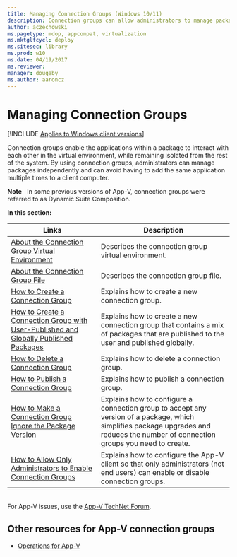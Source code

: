 ```yaml
---
title: Managing Connection Groups (Windows 10/11)
description: Connection groups can allow administrators to manage packages independently and avoid having to add the same application multiple times to a client computer.
author: aczechowski
ms.pagetype: mdop, appcompat, virtualization
ms.mktglfcycl: deploy
ms.sitesec: library
ms.prod: w10
ms.date: 04/19/2017
ms.reviewer: 
manager: dougeby
ms.author: aaroncz
---
```



# Managing Connection Groups

[!INCLUDE [Applies to Windows client versions](../includes/applies-to-windows-client-versions.md)]

Connection groups enable the applications within a package to interact with each other in the virtual environment, while remaining isolated from the rest of the system. By using connection groups, administrators can manage packages independently and can avoid having to add the same application multiple times to a client computer.

**Note**  
In some previous versions of App-V, connection groups were referred to as Dynamic Suite Composition.

**In this section:**

|Links|Description|
|--- |--- |
|[About the Connection Group Virtual Environment](appv-connection-group-virtual-environment.md)|Describes the connection group virtual environment.|
|[About the Connection Group File](appv-connection-group-file.md)|Describes the connection group file.|
|[How to Create a Connection Group](appv-create-a-connection-group.md)|Explains how to create a new connection group.|
|[How to Create a Connection Group with User-Published and Globally Published Packages](appv-create-a-connection-group-with-user-published-and-globally-published-packages.md)|Explains how to create a new connection group that contains a mix of packages that are published to the user and published globally.|
|[How to Delete a Connection Group](appv-delete-a-connection-group.md)|Explains how to delete a connection group.|
|[How to Publish a Connection Group](appv-publish-a-connection-group.md)|Explains how to publish a connection group.|
|[How to Make a Connection Group Ignore the Package Version](appv-configure-connection-groups-to-ignore-the-package-version.md)|Explains how to configure a connection group to accept any version of a package, which simplifies package upgrades and reduces the number of connection groups you need to create.|
[How to Allow Only Administrators to Enable Connection Groups](appv-allow-administrators-to-enable-connection-groups.md)|Explains how to configure the App-V client so that only administrators (not end users) can enable or disable connection groups.|

<br>For App-V issues, use the [App-V TechNet Forum](https://social.technet.microsoft.com/Forums/en-US/home?forum=mdopappv).

## Other resources for App-V connection groups


-   [Operations for App-V](appv-operations.md)

 

 





